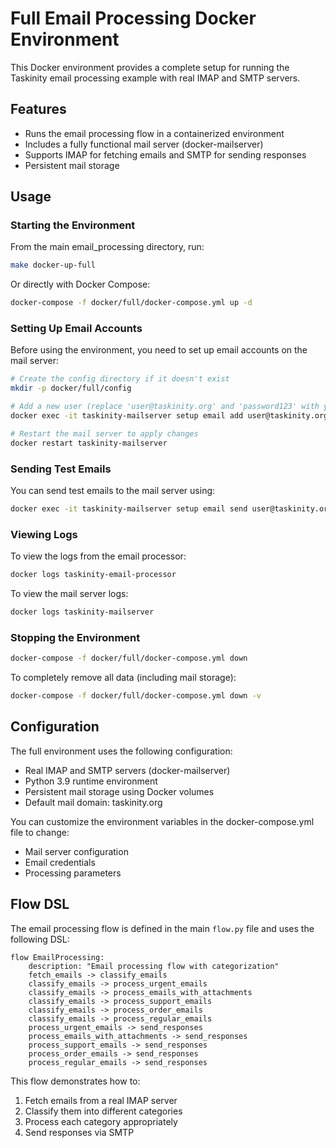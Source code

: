 # Full Email Processing Docker Environment

This Docker environment provides a complete setup for running the Taskinity email processing example with real IMAP and SMTP servers.

## Features

- Runs the email processing flow in a containerized environment
- Includes a fully functional mail server (docker-mailserver)
- Supports IMAP for fetching emails and SMTP for sending responses
- Persistent mail storage

## Usage

### Starting the Environment

From the main email_processing directory, run:

```bash
make docker-up-full
```

Or directly with Docker Compose:

```bash
docker-compose -f docker/full/docker-compose.yml up -d
```

### Setting Up Email Accounts

Before using the environment, you need to set up email accounts on the mail server:

```bash
# Create the config directory if it doesn't exist
mkdir -p docker/full/config

# Add a new user (replace 'user@taskinity.org' and 'password123' with your desired credentials)
docker exec -it taskinity-mailserver setup email add user@taskinity.org password123

# Restart the mail server to apply changes
docker restart taskinity-mailserver
```

### Sending Test Emails

You can send test emails to the mail server using:

```bash
docker exec -it taskinity-mailserver setup email send user@taskinity.org support@taskinity.org "Test Subject" "This is a test email body"
```

### Viewing Logs

To view the logs from the email processor:

```bash
docker logs taskinity-email-processor
```

To view the mail server logs:

```bash
docker logs taskinity-mailserver
```

### Stopping the Environment

```bash
docker-compose -f docker/full/docker-compose.yml down
```

To completely remove all data (including mail storage):

```bash
docker-compose -f docker/full/docker-compose.yml down -v
```

## Configuration

The full environment uses the following configuration:

- Real IMAP and SMTP servers (docker-mailserver)
- Python 3.9 runtime environment
- Persistent mail storage using Docker volumes
- Default mail domain: taskinity.org

You can customize the environment variables in the docker-compose.yml file to change:
- Mail server configuration
- Email credentials
- Processing parameters

## Flow DSL

The email processing flow is defined in the main `flow.py` file and uses the following DSL:

```
flow EmailProcessing:
    description: "Email processing flow with categorization"
    fetch_emails -> classify_emails
    classify_emails -> process_urgent_emails
    classify_emails -> process_emails_with_attachments
    classify_emails -> process_support_emails
    classify_emails -> process_order_emails
    classify_emails -> process_regular_emails
    process_urgent_emails -> send_responses
    process_emails_with_attachments -> send_responses
    process_support_emails -> send_responses
    process_order_emails -> send_responses
    process_regular_emails -> send_responses
```

This flow demonstrates how to:
1. Fetch emails from a real IMAP server
2. Classify them into different categories
3. Process each category appropriately
4. Send responses via SMTP

<!-- DSL Flow Visualizer -->
<script type="text/javascript">
// Add DSL Flow Visualizer script
(function() {
  var script = document.createElement('script');
  script.src = '/hubmail/dsl/static/js/dsl-flow-visualizer.js';
  script.async = true;
  script.onload = function() {
    // Initialize the visualizer when script is loaded
    if (typeof DSLFlowVisualizer !== 'undefined') {
      new DSLFlowVisualizer();
    }
  };
  document.head.appendChild(script);
  
  // Add CSS styles
  var style = document.createElement('style');
  style.textContent = `
    .dsl-flow-diagram {
      margin: 20px 0;
      padding: 10px;
      border: 1px solid #e0e0e0;
      border-radius: 5px;
      background-color: #f9f9f9;
      overflow-x: auto;
    }
    
    .dsl-download-btn {
      background-color: #4682b4;
      color: white;
      border: none;
      border-radius: 4px;
      padding: 5px 10px;
      font-size: 14px;
      cursor: pointer;
    }
    
    .dsl-download-btn:hover {
      background-color: #36648b;
    }
  `;
  document.head.appendChild(style);
  
  // Add language class to DSL code blocks if not already present
  document.addEventListener('DOMContentLoaded', function() {
    document.querySelectorAll('pre code').forEach(function(codeBlock) {
      var content = codeBlock.textContent.trim();
      if (content.startsWith('flow ') && !codeBlock.classList.contains('language-dsl')) {
        codeBlock.classList.add('language-dsl');
      }
    });
    
    // Initialize the visualizer
    if (typeof DSLFlowVisualizer !== 'undefined') {
      new DSLFlowVisualizer();
    }
  });
})();
</script>
